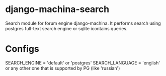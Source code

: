 # django-machina-search
Search module for forum engine django-machina. It performs search using postgres full-text search engine or sqlite icontains queries.

# Configs

SEARCH_ENGINE = 'default' or 'postgres'
SEARCH_LANGUAGE = 'english' or any other one that is supported by PG (like 'russian')